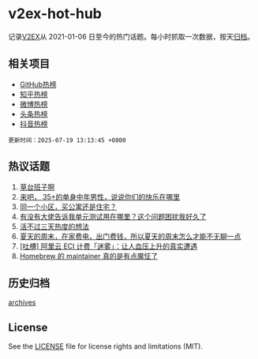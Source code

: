 # v2ex-hot-hub

 记录[V2EX](https://www.v2ex.com/)从 2021-01-06 日至今的热门话题。每小时抓取一次数据，按天[归档](archives)。
 
 ## 相关项目

- [GitHub热榜](https://github.com/snaildev/github-hot-hub)
- [知乎热榜](https://github.com/snaildev/zhihu-hot-hub)
- [微博热榜](https://github.com/snaildev/weibo-hot-hub)
- [头条热榜](https://github.com/snaildev/toutiao-hot-hub)
- [抖音热榜](https://github.com/snaildev/douyin-hot-hub)


 `更新时间：2025-07-19 13:13:45 +0800`

## 热议话题

1. [草台班子啊](https://www.v2ex.com/t/1146170)
1. [来吧， 35+的单身中年男性，说说你们的快乐在哪里](https://www.v2ex.com/t/1146254)
1. [同一个小区，买公寓还是住宅？](https://www.v2ex.com/t/1146140)
1. [有没有大佬告诉我单元测试用在哪里？这个问题困扰我好久了](https://www.v2ex.com/t/1146114)
1. [活不过三天热度的想法](https://www.v2ex.com/t/1146100)
1. [夏天的周末，在家费电，出门费钱，所以夏天的周末怎么才能不无聊一点](https://www.v2ex.com/t/1146131)
1. [[吐槽] 阿里云 ECI 计费「迷雾」：让人血压上升的真实遭遇](https://www.v2ex.com/t/1146128)
1. [Homebrew 的 maintainer 真的是有点魔怔了](https://www.v2ex.com/t/1146247)

## 历史归档

[archives](archives)

## License

See the [LICENSE](LICENSE) file for license rights and limitations (MIT).
